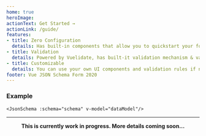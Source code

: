 ```yaml
---
home: true
heroImage:
actionText: Get Started →
actionLink: /guide/
features:
- title: Zero Configuration
  details: Has built-in components that allow you to quickstart your form with only JSON Schema provided
- title: Validation
  details: Powered by Vuelidate, has built-it validation mechanism & validation errors display
- title: Customizable
  details: You can use your own UI components and validation rules if needed
footer: Vue JSON Schema Form 2020
---
```


### Example

``` vue
<JsonSchema :schema="schema" v-model="dataModel"/>
```

<ClientOnly>
<Demo schema-name="home"/>
</ClientOnly>

---
<p style="text-align: center;"><b>This is currently work in progress. More details coming soon...</b></p>